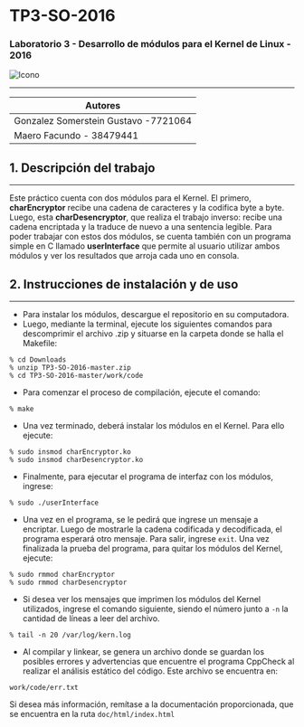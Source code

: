 # TP3-SO-2016 

### Laboratorio 3 - Desarrollo de módulos para el Kernel de Linux - 2016 
![Icono](https://cdn0.iconfinder.com/data/icons/security-pro-set4/512/Encryption-01-128.png)
___
|Autores                               |
|------------------------------------|
|Gonzalez Somerstein Gustavo -7721064  |
|Maero Facundo - 38479441              |

## 1. Descripción del trabajo
---
Este práctico cuenta con dos módulos para el Kernel.
El primero, **charEncryptor** recibe una cadena de caracteres y la codifica byte a byte. 
Luego, esta **charDesencryptor**, que realiza el trabajo inverso: recibe una cadena encriptada y la traduce de nuevo a una sentencia legible.
Para poder trabajar con estos dos módulos, se cuenta también con un programa simple en C llamado **userInterface** que permite al usuario utilizar ambos módulos y ver los resultados que arroja cada uno en consola.

## 2. Instrucciones de instalación y de uso
---
 - Para instalar los módulos, descargue el repositorio en su computadora.
 - Luego, mediante la terminal, ejecute los siguientes comandos para descomprimir el archivo .zip y situarse en la carpeta donde se halla el Makefile:
```
% cd Downloads
% unzip TP3-SO-2016-master.zip
% cd TP3-SO-2016-master/work/code
```
 - Para comenzar el proceso de compilación, ejecute el comando:
```
% make
```
 
 - Una vez terminado, deberá instalar los módulos en el Kernel. Para ello ejecute: 
```
% sudo insmod charEncryptor.ko
% sudo insmod charDesencryptor.ko
```
- Finalmente, para ejecutar el programa de interfaz con los módulos, ingrese:
```
% sudo ./userInterface
```

- Una vez en el programa, se le pedirá que ingrese un mensaje a encriptar. Luego de mostrarle la cadena codificada y decodificada, el programa esperará otro mensaje. Para salir, ingrese ```exit```.
Una vez finalizada la prueba del programa, para quitar los módulos del Kernel, ejecute:
```
% sudo rmmod charEncryptor
% sudo rmmod charDesencryptor
```

- Si desea ver los mensajes que imprimen los módulos del Kernel utilizados, ingrese el comando siguiente, siendo el número junto a ```-n``` la cantidad de líneas a leer del archivo.
```
% tail -n 20 /var/log/kern.log
```
- Al compilar y linkear, se genera un archivo donde se guardan los posibles errores y advertencias que encuentre el programa CppCheck al realizar el análisis estático del código. Este archivo se encuentra en:
```
work/code/err.txt
```
Si desea más información, remítase a la documentación proporcionada, que se encuentra en la ruta ```doc/html/index.html```
